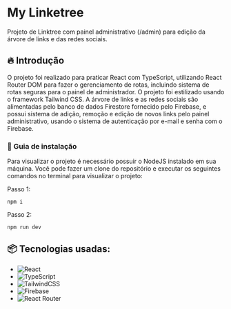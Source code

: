 # My Linketree

Projeto de Linktree com painel administrativo (/admin) para edição da árvore de links e das redes sociais.

## 🔥 Introdução

O projeto foi realizado para praticar React com TypeScript, utilizando React Router DOM para fazer o gerenciamento de rotas, incluindo sistema de rotas seguras para o painel de administrador. O projeto foi estilizado usando o framework Tailwind CSS. A árvore de links e as redes sociais são alimentadas pelo banco de dados Firestore fornecido pelo Firebase, e possui sistema de adição, remoção e edição de novos links pelo painel administrativo, usando o sistema de autenticação por e-mail e senha com o Firebase.

### 🔨 Guia de instalação

Para visualizar o projeto é necessário possuir o NodeJS instalado em sua máquina. Você pode fazer um clone do repositório e executar os seguintes comandos no terminal para visualizar o projeto:

Passo 1:
```
npm i
```
Passo 2:
```
npm run dev
```

## 📦 Tecnologias usadas:

* ![React](https://img.shields.io/badge/react-%2320232a.svg?style=for-the-badge&logo=react&logoColor=%2361DAFB)
* ![TypeScript](https://img.shields.io/badge/typescript-%23007ACC.svg?style=for-the-badge&logo=typescript&logoColor=white)
* ![TailwindCSS](https://img.shields.io/badge/tailwindcss-%2338B2AC.svg?style=for-the-badge&logo=tailwind-css&logoColor=white)
* ![Firebase](https://img.shields.io/badge/firebase-%23039BE5.svg?style=for-the-badge&logo=firebase)
* ![React Router](https://img.shields.io/badge/React_Router-CA4245?style=for-the-badge&logo=react-router&logoColor=white)

